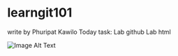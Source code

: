 # learngit101
write by Phuripat Kawilo
Today task:
Lab github
Lab html

![Image Alt Text]([path/to/image.jpg](https://www.google.com/url?sa=i&url=https%3A%2F%2Fwww.pinterest.com%2Fpin%2Fcatsofinstagram-cataesthetic-twilight-twilightaesthetic-green-greenaesthetic-black-blackcat-blackcatae--1125337025609582203%2F&psig=AOvVaw1q6m0dRX7qHSkQ2AIsrBb0&ust=1687578934735000&source=images&cd=vfe&ved=0CBEQjRxqFwoTCPD998q_2P8CFQAAAAAdAAAAABAD)https://www.google.com/url?sa=i&url=https%3A%2F%2Fwww.pinterest.com%2Fpin%2Fcatsofinstagram-cataesthetic-twilight-twilightaesthetic-green-greenaesthetic-black-blackcat-blackcatae--1125337025609582203%2F&psig=AOvVaw1q6m0dRX7qHSkQ2AIsrBb0&ust=1687578934735000&source=images&cd=vfe&ved=0CBEQjRxqFwoTCPD998q_2P8CFQAAAAAdAAAAABAD)
